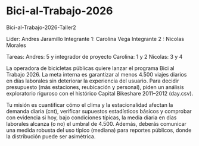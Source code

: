 # Bici-al-Trabajo-2026
Bici-al-Trabajo-2026-Taller2

Lider: Andres Jaramillo
Integrante 1: Carolina Vega
Integrante 2 : Nicolas Morales

Tareas:
Andres: 5 y integrador de proyecto
Carolina: 1 y 2
Nicolas: 3 y 4

La operadora de bicicletas públicas quiere lanzar el programa Bici al Trabajo 2026. La meta interna es garantizar al menos 4.500 viajes diarios en días laborales sin deteriorar la experiencia del usuario. Para decidir presupuesto (más estaciones, reubicación y personal), piden un análisis exploratorio riguroso con el histórico Capital Bikeshare 2011–2012 (day.csv).

Tu misión es cuantificar cómo el clima y la estacionalidad afectan la demanda diaria (cnt), verificar supuestos estadísticos básicos y comprobar con evidencia si hoy, bajo condiciones típicas, la media diaria en días laborales alcanza (o no) el umbral de 4.500. Además, deberás comunicar una medida robusta del uso típico (mediana) para reportes públicos, donde la distribución puede ser asimétrica.

